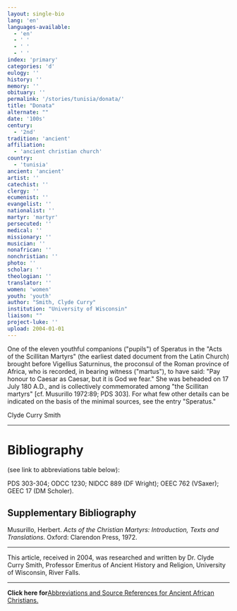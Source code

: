 ```yaml
---
layout: single-bio
lang: 'en'
languages-available:
  - 'en'
  - ' '
  - ' '
  - ' '
index: 'primary'
categories: 'd'
eulogy: ''
history: ''
memory: ''
obituary: ''
permalink: '/stories/tunisia/donata/'
title: "Donata"
alternate: ""
date: '100s'
century:
  - '2nd'
tradition: 'ancient'
affiliation:
  - 'ancient christian church'
country:
  - 'tunisia'
ancient: 'ancient'
artist: ''
catechist: ''
clergy: ''
ecumenist: ''
evangelist: ''
nationalist: ''
martyr: 'martyr'
persecuted: ''
medical: ''
missionary: ''
musician: ''
nonafrican: ''
nonchristian: ''
photo: ''
scholar: ''
theologian: ''
translator: ''
women: 'women'
youth: 'youth'
author: "Smith, Clyde Curry"
institution: "University of Wisconsin"
liaison: ""
project-luke: ''
upload: 2004-01-01
---
```




One of the eleven youthful companions ("pupils") of Speratus in the "Acts of the Scillitan Martyrs" (the earliest dated document from the Latin Church) brought before Vigellius Saturninus, the proconsul of the Roman province of Africa, who is recorded, in bearing witness ("martus"), to have said:  "Pay honour to Caesar as Caesar, but it is God we fear."  She was beheaded on 17 July 180 A.D., and is collectively commemorated among "the Scillitan martyrs" [cf. Musurillo 1972:89; PDS 303].  For what few other details can be indicated on the basis of the minimal sources, see the entry "Speratus."

Clyde Curry Smith

---

# Bibliography

(see link to abbreviations table below):

PDS 303-304; ODCC 1230; NIDCC 889 (DF Wright); OEEC 762 (VSaxer); GEEC 17 (DM Scholer).

## Supplementary Bibliography

Musurillo, Herbert. *Acts of the Christian Martyrs:  Introduction, Texts and Translations*. Oxford: Clarendon Press, 1972.

---

This article, received in 2004, was researched and written by Dr. Clyde Curry Smith, Professor Emeritus of Ancient History and Religion, University of Wisconsin, River Falls.

---

**Click here for**[Abbreviations and Source References for Ancient African Christians.]({{site.url}}/resources/ancient-references/)
